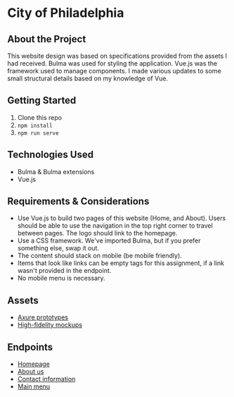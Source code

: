 # City of Philadelphia

## About the Project
This website design was based on specifications provided from the assets I had received. Bulma was used for styling
the application. Vue.js was the framework used to manage components. I made various updates to some small structural details
based on my knowledge of Vue. 

## Getting Started

1. Clone this repo
2. `npm install`
3. `npm run serve` 

## Technologies Used
- Bulma & Bulma extensions
- Vue.js

## Requirements & Considerations
- Use Vue.js to build two pages of this website (Home, and About). Users should be able to use the navigation in the top right corner to travel between pages. The logo should link to the homepage.
- Use a CSS framework. We've imported Bulma, but if you prefer something else, swap it out.
- The content should stack on mobile (be mobile friendly).
- Items that look like links can be empty <a> tags for this assignment, if a link wasn't provided in the endpoint.
- No mobile menu is necessary. 

## Assets
- [Axure prototypes](https://gxyvka.axshare.com/#id=cd771af8-97e7-433d-aad7-9fd6fae9ae9f)
- [High-fidelity mockups](https://drive.google.com/drive/folders/1_uhzX3P2QbcgW-G34YbMU9y7_vDFba7h)

## Endpoints
- [Homepage](https://locations-staging-admin.phila.gov/love-park/wp-json/pages/v2/archive?id=4
)
- [About us](https://locations-staging-admin.phila.gov/love-park/wp-json/pages/v2/archive?id=7
)
- [Contact information](https://locations-staging-admin.phila.gov/love-park/wp-json/locations/v1/connect)
- [Main menu](https://locations-staging-admin.phila.gov/love-park/wp-json/menus/v1/menus/main-menu)


